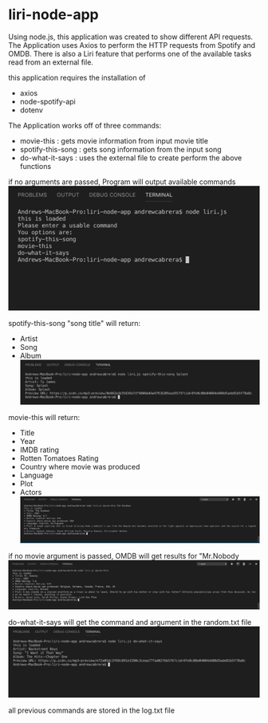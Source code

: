 # liri-node-app

Using node.js, this application was created to show different API requests.
The Application uses Axios to perform the HTTP requests from Spotify and OMDB.
There is also a Liri feature that performs one of the available tasks read from
an external file.

this application requires the installation of 
* axios
* node-spotify-api
* dotenv

The Application works off of three commands:
* movie-this : gets movie information from input movie title
* spotify-this-song : gets song information from the input song
* do-what-it-says : uses the external file to create perform the above functions


if no arguments are passed, Program will output available commands
![Alt text](./readmeScreenshots/List_commands.png?raw=true "liri.js prompts lists out options")


spotify-this-song "song title"
will return:
* Artist
* Song
* Album  
![Alt text](./readmeScreenshots/Spotify_command.png?raw=true "liri.js prompts lists out options")


movie-this
will return:
* Title
* Year
* IMDB rating
* Rotten Tomatoes Rating
* Country where movie was produced
* Language
* Plot
* Actors 
![Alt text](./readmeScreenshots/Movie_command.png?raw=true "liri.js prompts lists out options")

if no movie argument is passed, OMDB will get results for "Mr.Nobody
![Alt text](./readmeScreenshots/noMovieArg.png?raw=true "liri.js prompts lists out options")


do-what-it-says
will get the command and argument in the random.txt file
![Alt text](./readmeScreenshots/doWhatItSays.png?raw=true "liri.js prompts lists out options")

all previous commands are stored in the log.txt file

